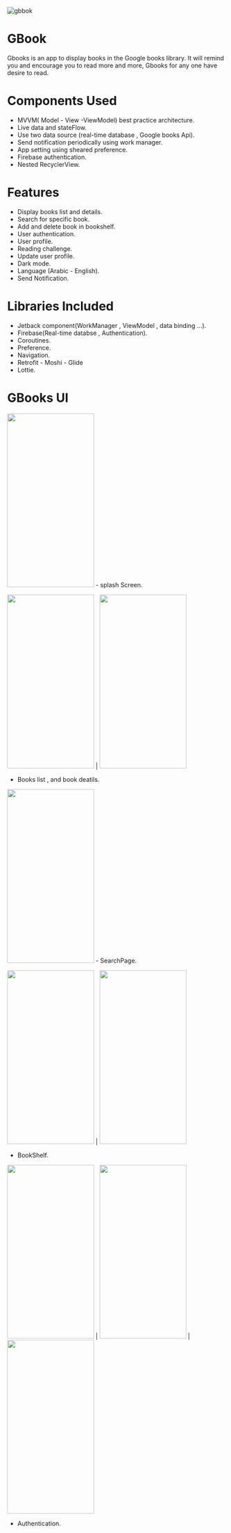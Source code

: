 ![gbbok](https://user-images.githubusercontent.com/92260185/150343962-c9200e3e-915d-4b69-8cea-4deca14281af.png)

# GBook
Gbooks is an app to display books in the Google books library.
It will remind you and encourage you to read more and more, Gbooks for any one have desire to read. 

# Components Used
- MVVM( Model - View -ViewModel) best practice architecture.
- Live data and stateFlow.
- Use two data source (real-time database , Google books Api).
- Send notification periodically using work manager.
- App setting using sheared preference. 
- Firebase authentication.
- Nested RecyclerView.

# Features
- Display books list and details.
- Search for specific book.
- Add and delete book in bookshelf.
- User authentication. 
- User profile.
- Reading challenge.
- Update user profile.
- Dark mode.
- Language (Arabic - English).
- Send Notification.


# Libraries Included
- Jetback component(WorkManager , ViewModel , data binding ...).
- Firebase(Real-time databse , Authentication).
- Coroutines.
- Preference.
- Navigation.
- Retrofit - Moshi - Glide
- Lottie.

# GBooks UI
 <img src="https://user-images.githubusercontent.com/92260185/150346086-94815287-16ac-452c-8bfa-13fa9fc7888b.png" width="200" height="400">
- splash Screen.



 <img src="https://user-images.githubusercontent.com/92260185/150351589-843c76f7-7be1-4d3a-b300-0729aa301d1f.png" width="200" height="400"> | <img src="https://user-images.githubusercontent.com/92260185/150351658-b9ff8bc9-b263-4dbe-a8fd-6bb96be6180a.png" width="200" height="400">
- Books list , and book deatils. 




<img src="https://user-images.githubusercontent.com/92260185/150346747-a8615751-45dc-45f1-98e4-8b1de3ecbd18.png" width="200" height="400">
- SearchPage.


<img src="https://user-images.githubusercontent.com/92260185/150346953-bd1faba7-3d31-4ba6-9237-56817dc1876e.png" width="200" height="400"> | <img src="https://user-images.githubusercontent.com/92260185/150346747-a8615751-45dc-45f1-98e4-8b1de3ecbd18.png" width="200" height="400">
- BookShelf. 



<img src="https://user-images.githubusercontent.com/92260185/150353490-4ca72c41-8cd7-4a0b-8718-e5cb0c4cc9da.png" width="200" height="400"> | <img src="https://user-images.githubusercontent.com/92260185/150353225-4a10d171-0958-48be-9607-760830d4c641.png" width="200" height="400"> | <img src="https://user-images.githubusercontent.com/92260185/150353033-e5074bf3-262a-461a-9a94-d8ffda22a078.png" width="200" height="400">
- Authentication.
